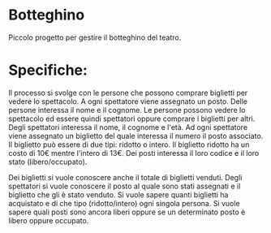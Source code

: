 # Botteghino

Piccolo progetto per gestire il botteghino del teatro.

# Specifiche:

Il processo si svolge con le persone che possono comprare biglietti per vedere lo spettacolo. A ogni spettatore viene assegnato un posto.
Delle persone interessa il nome e il cognome.
Le persone possono vedere lo spettacolo ed essere quindi spettatori oppure comprare i biglietti per altri.
Degli spettatori interessa il nome, il cognome e l'età. Ad ogni spettatore viene assegnato un biglietto del quale interessa il numero il posto associato. Il biglietto può essere di due tipi: ridotto o intero. Il biglietto ridotto ha un costo di 10€ mentre l'intero di 13€.
Dei posti interessa il loro codice e il loro stato (libero/occupato).

Dei biglietti si vuole conoscere anche il totale di biglietti venduti.
Degli spettatori si vuole conoscere il posto al quale sono stati assegnati e il biglietto che gli è stato venduto.
Si vuole sapere quanti biglietti ha acquistato e di che tipo (ridotto/intero) ogni singola persona.
Si vuole sapere quali posti sono ancora liberi oppure se un determinato posto è libero oppure occupato.

